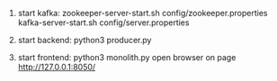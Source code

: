 1. start kafka:
zookeeper-server-start.sh config/zookeeper.properties
kafka-server-start.sh  config/server.properties

2. start backend:
python3 producer.py

3. start frontend:
python3 monolith.py
open browser on page http://127.0.0.1:8050/ 
